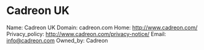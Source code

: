 
# Cadreon UK

Name: Cadreon UK
Domain: cadreon.com
Home: http://www.cadreon.com/
Privacy_policy: http://www.cadreon.com/privacy-notice/
Email: info@cadreon.com
Owned_by: Cadreon
